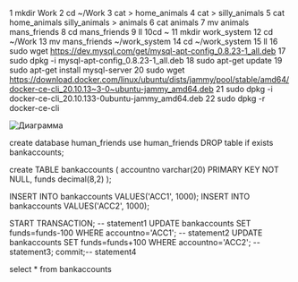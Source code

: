 1 mkdir Work
2 cd ~/Work
3 cat > home_animals
4 cat > silly_animals
5 cat home_animals silly_animals > animals
6 cat animals
7 mv animals mans_friends
8 cd mans_friends
9 ll
10cd ~
11 mkdir work_system
12 cd ~/Work
13 mv mans_friends ~/work_system
14 cd ~/work_system
15 ll
16 sudo wget https://dev.mysql.com/get/mysql-apt-config_0.8.23-1_all.deb
17 sudo dpkg -i mysql-apt-config_0.8.23-1_all.deb
18 sudo apt-get update
19 sudo apt-get install mysql-server
20 sudo wget https://download.docker.com/linux/ubuntu/dists/jammy/pool/stable/amd64/docker-ce-cli_20.10.13~3-0~ubuntu-jammy_amd64.deb
21 sudo dpkg -i docker-ce-cli_20.10.133-0ubuntu-jammy_amd64.deb
22 sudo dpkg -r docker-ce-cli


![Диаграмма](https://github.com/TimBusuok/-forGB/assets/129662995/5e4557a6-efa7-471a-85d0-7c45eda82307)


create database human_friends
use human_friends
DROP table if exists bankaccounts;

create TABLE bankaccounts (
    accountno varchar(20) PRIMARY KEY NOT NULL,
    funds decimal(8,2)
);

INSERT INTO bankaccounts VALUES('ACC1', 1000);
INSERT INTO bankaccounts VALUES('ACC2', 1000);


START TRANSACTION; -- statement1
UPDATE bankaccounts SET funds=funds-100 WHERE accountno='ACC1'; -- statement2
UPDATE bankaccounts SET funds=funds+100 WHERE accountno='ACC2'; -- statement3; 
commit;-- statement4

select * from bankaccounts
